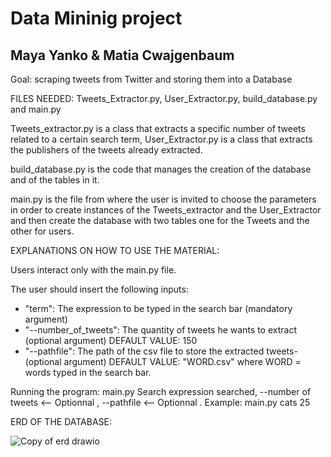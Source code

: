 # Data Mininig project
## Maya Yanko & Matia Cwajgenbaum

Goal: scraping tweets from Twitter and storing them into a Database

FILES NEEDED: Tweets_Extractor.py, User_Extractor.py, build_database.py and main.py

Tweets_extractor.py is a class that extracts a specific number of tweets related to a certain search term,
User_Extractor.py is a class that extracts the publishers of the tweets already extracted.

build_database.py is the code that manages the creation of the database and of the tables in it.

main.py is the file from where the user is invited to choose the parameters in order to create instances of the Tweets_extractor and the User_Extractor and then create the database with two tables one for the Tweets and the other for users.

  
  
  

EXPLANATIONS ON HOW TO USE THE MATERIAL:

Users interact only with the main.py file.

The user should insert the following inputs:

* "term": The expression to be typed in the search bar (mandatory argument)
* "--number_of_tweets": The quantity of tweets he wants to extract (optional argument)
  DEFAULT VALUE: 150
* "--pathfile": The path of the csv file to store the extracted tweets- (optional argument)
  DEFAULT VALUE:  "WORD.csv" where WORD = words typed in the search bar.

Running the program: main.py Search expression searched, --number of tweets <-- Optionnal , --pathfile <-- Optionnal . Example: main.py cats 25 






ERD OF THE DATABASE:








![Copy of erd drawio](https://user-images.githubusercontent.com/100132518/159172050-25808e0a-fba2-4efd-b683-5045e2f8249e.png)






